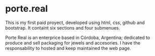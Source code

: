 # porte.real

This is my first paid proyect, developed using html, css, github and bootstrap.
It containt six sections and four submenues.

Porte Real is an enterprice based in Córdoba, Argentina; dedicated to produce and sell packaging for jewels and accesories.
I have the responsability to hosted and keep maintained the web page.
